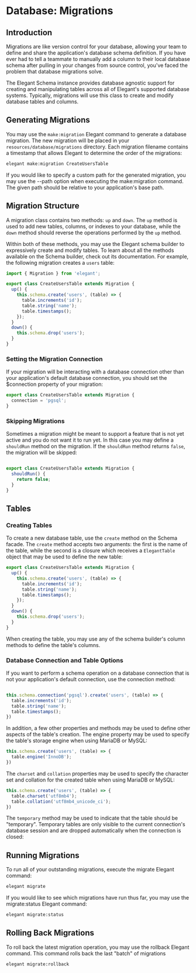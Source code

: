 # Database: Migrations

## Introduction

Migrations are like version control for your database, allowing your team to define and share the application's database schema definition. If you have ever had to tell a teammate to manually add a column to their local database schema after pulling in your changes from source control, you've faced the problem that database migrations solve.

The Elegant Schema instance provides database agnostic support for creating and manipulating tables across all of Elegant's supported database systems. Typically, migrations will use this class to create and modify database tables and columns.

## Generating Migrations
You may use the `make:migration` Elegant command to generate a database migration. The new migration will be placed in your `resources/database/migrations` directory. Each migration filename contains a timestamp that allows Elegant to determine the order of the migrations:

```bash
elegant make:migration CreateUsersTable
```
If you would like to specify a custom path for the generated migration, you may use the --path option when executing the make:migration command. The given path should be relative to your application's base path.


## Migration Structure
A migration class contains two methods: `up` and `down`. The `up` method is used to add new tables, columns, or indexes to your database, while the `down` method should reverse the operations performed by the `up` method.

Within both of these methods, you may use the Elegant schema builder to expressively create and modify tables. To learn about all the methods available on the Schema builder, check out its documentation. For example, the following migration creates a `users` table:

```typescript
import { Migration } from 'elegant';

export class CreateUsersTable extends Migration {
  up() {
    this.schema.create('users', (table) => {
      table.increments('id');
      table.string('name');
      table.timestamps();
    });
  }
  down() {
    this.schema.drop('users');
  }
}
```

### Setting the Migration Connection

If your migration will be interacting with a database connection other than your application's default database connection, you should set the $connection property of your migration:

```typescript
export class CreateUsersTable extends Migration {
  connection = 'pgsql';
}
```
### Skipping Migrations

Sometimes a migration might be meant to support a feature that is not yet active and you do not want it to run yet. In this case you may define a `shouldRun` method on the migration. If the `shouldRun` method returns `false`, the migration will be skipped:

```typescript

export class CreateUsersTable extends Migration {
  shouldRun() {
    return false;
  }
}
```

## Tables
### Creating Tables
To create a new database table, use the `create` method on the Schema facade. The `create` method accepts two arguments: the first is the name of the table, while the second is a closure which receives a `ElegantTable` object that may be used to define the new table:

```typescript
export class CreateUsersTable extends Migration {
  up() {
    this.schema.create('users', (table) => {
      table.increments('id');
      table.string('name');
      table.timestamps();
    });
  }
  down() {
    this.schema.drop('users');
  }
}
```

When creating the table, you may use any of the schema builder's column methods to define the table's columns.

### Database Connection and Table Options

If you want to perform a schema operation on a database connection that is not your application's default connection, use the connection method:

```typescript

this.schema.connection('pgsql').create('users', (table) => {
  table.increments('id');
  table.string('name');
  table.timestamps();
})

```

In addition, a few other properties and methods may be used to define other aspects of the table's creation. The engine property may be used to specify the table's storage engine when using MariaDB or MySQL:

```typescript
this.schema.create('users', (table) => {
  table.engine('InnoDB');
})
```

The `charset` and `collation` properties may be used to specify the character set and collation for the created table when using MariaDB or MySQL:

```typescript
this.schema.create('users', (table) => {
  table.charset('utf8mb4');
  table.collation('utf8mb4_unicode_ci');
})
```

The `temporary` method may be used to indicate that the table should be "temporary". Temporary tables are only visible to the current connection's database session and are dropped automatically when the connection is closed:


## Running Migrations
To run all of your outstanding migrations, execute the migrate Elegant command:

```bash
elegant migrate
```

If you would like to see which migrations have run thus far, you may use the migrate:status Elegant command:
```bash
elegant migrate:status
```

## Rolling Back Migrations
To roll back the latest migration operation, you may use the rollback Elegant command. This command rolls back the last "batch" of migrations

```bash
elegant migrate:rollback
```
